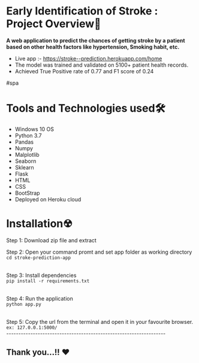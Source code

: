# Early Identification of Stroke : Project Overview🎯

**A web application to predict the chances of getting stroke by a patient based on other health factors like hypertension, Smoking habit, etc.**

- Live app :- https://stroke--prediction.herokuapp.com/home
- The model was trained and validated on 5100+ patient health records.
- Achieved True Positive rate of 0.77 and F1 score of 0.24

#spa

#

# Tools and Technologies used🛠

- Windows 10 OS
- Python 3.7
- Pandas
- Numpy
- Malplotlib
- Seaborn
- Sklearn
- Flask
- HTML
- CSS
- BootStrap
- Deployed on Heroku cloud

# Installation☢

Step 1: Download zip file and extract

Step 2: Open your command promt and set app folder as working directory<br>
`cd stroke-prediction-app`<br><br>

Step 3: Install dependencies<br>
`pip install -r requirements.txt`<br><br>

Step 4: Run the application<br>
`python app.py`<br><br>

Step 5: Copy the url from the terminal and open it in your favourite browser.<br>
`ex: 127.0.0.1:5000/`<br>
------------------------------------------------------------------<br>

## Thank you...!! ❤
